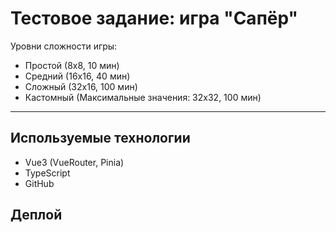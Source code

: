 # Тестовое задание: игра "Сапёр"

Уровни сложности игры:

- Простой (8х8, 10 мин)
- Средний (16х16, 40 мин)
- Сложный (32х16, 100 мин)
- Кастомный (Максимальные значения: 32х32, 100 мин)

---

## Используемые технологии

- Vue3 (VueRouter, Pinia)
- TypeScript
- GitHub

## Деплой
